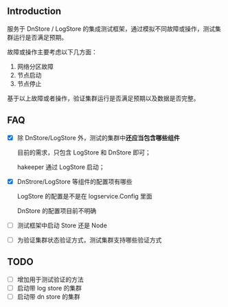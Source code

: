 ## Introduction

服务于 DnStore / LogStore 的集成测试框架，通过模拟不同故障或操作，测试集群运行是否满足预期。

故障或操作主要考虑以下几方面：

1. 网络分区故障
2. 节点启动
3. 节点停止

基于以上故障或者操作，验证集群运行是否满足预期以及数据是否完整。

## FAQ

- [x] 除 DnStore/LogStore 外，测试的集群中**还应当包含哪些组件**

  目前的需求，只包含 LogStore 和 DnStore 即可；

  hakeeper 通过 LogStore 启动；

- [x] DnStrore/LogStore 等组件的配置项有哪些

  LogStore 的配置是不是在 logservice.Config 里面

  DnStore 的配置项目前不明确

- [ ] 测试框架中启动 Store 还是 Node

- [ ] 为验证集群状态验证方式，测试集群支持哪些验证方式

## TODO

- [ ] 增加用于测试验证的方法
- [ ] 启动带 log store 的集群
- [ ] 启动带 dn store 的集群